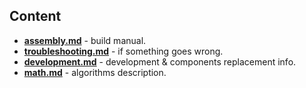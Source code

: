 ## Content

- **[assembly.md](assembly.md)** - build manual.
- **[troubleshooting.md](troubleshooting.md)** - if something goes wrong.
- **[development.md](development.md)** - development & components replacement info.
- **[math.md](./math.md)** - algorithms description.
